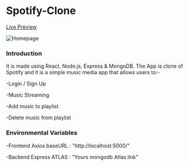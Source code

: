# Spotify-Clone

[Live Preview](https://ayushbhatt-spotify-clone.netlify.app/)

![Homepage](https://res.cloudinary.com/ayushbhatt/image/upload/v1624166846/Spotify-Clone/banner_hyszwv.png)

### Introduction

It is made using React, Node.js, Express & MongoDB. The App is clone of Spotify and it is a simple music media app that allows users to:-

-Login / Sign Up

-Music Streaming

-Add music to playlist

-Delete music from playlist

### Environmental Variables

-Frontend Axios baseURL : "http://localhost:5000/"

-Backend Express ATLAS : "Yours mongodb Atlas link"